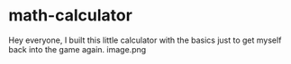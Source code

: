 # math-calculator
Hey everyone,
I built this little calculator with the basics just to get myself back into the game again.
image.png
